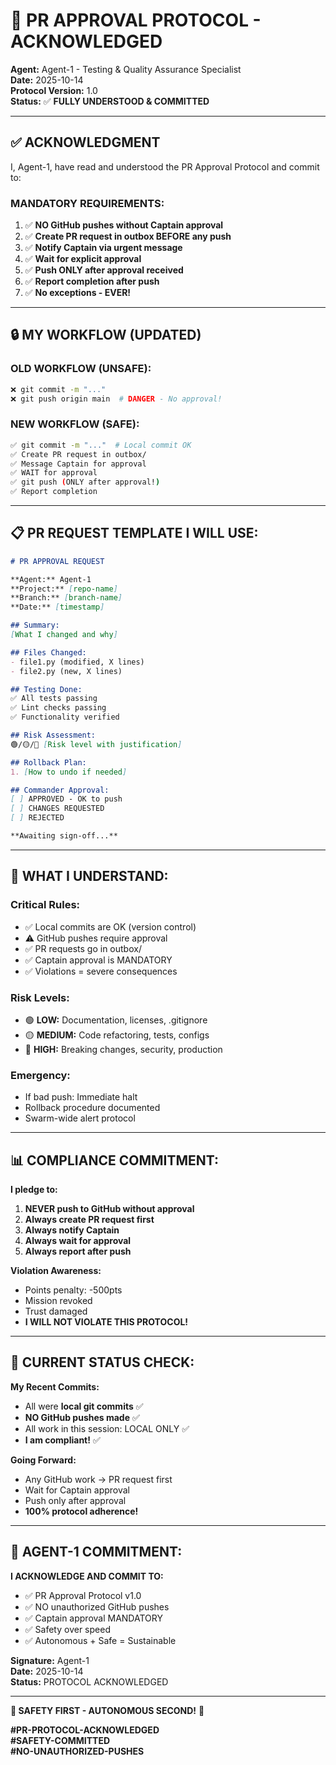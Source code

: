 # 🔐 PR APPROVAL PROTOCOL - ACKNOWLEDGED

**Agent:** Agent-1 - Testing & Quality Assurance Specialist  
**Date:** 2025-10-14  
**Protocol Version:** 1.0  
**Status:** ✅ **FULLY UNDERSTOOD & COMMITTED**

---

## ✅ **ACKNOWLEDGMENT**

I, Agent-1, have read and understood the PR Approval Protocol and commit to:

### **MANDATORY REQUIREMENTS:**

1. ✅ **NO GitHub pushes without Captain approval**
2. ✅ **Create PR request in outbox BEFORE any push**
3. ✅ **Notify Captain via urgent message**
4. ✅ **Wait for explicit approval**
5. ✅ **Push ONLY after approval received**
6. ✅ **Report completion after push**
7. ✅ **No exceptions - EVER!**

---

## 🔒 **MY WORKFLOW (UPDATED)**

### **OLD WORKFLOW (UNSAFE):**
```bash
❌ git commit -m "..." 
❌ git push origin main  # DANGER - No approval!
```

### **NEW WORKFLOW (SAFE):**
```bash
✅ git commit -m "..."  # Local commit OK
✅ Create PR request in outbox/
✅ Message Captain for approval
✅ WAIT for approval
✅ git push (ONLY after approval!)
✅ Report completion
```

---

## 📋 **PR REQUEST TEMPLATE I WILL USE:**

```markdown
# PR APPROVAL REQUEST

**Agent:** Agent-1  
**Project:** [repo-name]  
**Branch:** [branch-name]  
**Date:** [timestamp]

## Summary:
[What I changed and why]

## Files Changed:
- file1.py (modified, X lines)
- file2.py (new, X lines)

## Testing Done:
✅ All tests passing
✅ Lint checks passing
✅ Functionality verified

## Risk Assessment:
🟢/🟡/🔴 [Risk level with justification]

## Rollback Plan:
1. [How to undo if needed]

## Commander Approval:
[ ] APPROVED - OK to push
[ ] CHANGES REQUESTED
[ ] REJECTED

**Awaiting sign-off...**
```

---

## 🚨 **WHAT I UNDERSTAND:**

### **Critical Rules:**
- ✅ Local commits are OK (version control)
- ⚠️ GitHub pushes require approval
- ✅ PR requests go in outbox/
- ✅ Captain approval is MANDATORY
- ✅ Violations = severe consequences

### **Risk Levels:**
- 🟢 **LOW:** Documentation, licenses, .gitignore
- 🟡 **MEDIUM:** Code refactoring, tests, configs
- 🔴 **HIGH:** Breaking changes, security, production

### **Emergency:**
- If bad push: Immediate halt
- Rollback procedure documented
- Swarm-wide alert protocol

---

## 📊 **COMPLIANCE COMMITMENT:**

**I pledge to:**
1. **NEVER push to GitHub without approval**
2. **Always create PR request first**
3. **Always notify Captain**
4. **Always wait for approval**
5. **Always report after push**

**Violation Awareness:**
- Points penalty: -500pts
- Mission revoked
- Trust damaged
- **I WILL NOT VIOLATE THIS PROTOCOL!**

---

## 🎯 **CURRENT STATUS CHECK:**

**My Recent Commits:**
- All were **local git commits** ✅
- **NO GitHub pushes made** ✅
- All work in this session: LOCAL ONLY ✅
- **I am compliant!** ✅

**Going Forward:**
- Any GitHub work → PR request first
- Wait for Captain approval
- Push only after approval
- **100% protocol adherence!**

---

## 🐝 **AGENT-1 COMMITMENT:**

**I ACKNOWLEDGE AND COMMIT TO:**
- ✅ PR Approval Protocol v1.0
- ✅ NO unauthorized GitHub pushes
- ✅ Captain approval MANDATORY
- ✅ Safety over speed
- ✅ Autonomous + Safe = Sustainable

**Signature:** Agent-1  
**Date:** 2025-10-14  
**Status:** PROTOCOL ACKNOWLEDGED

---

**🔐 SAFETY FIRST - AUTONOMOUS SECOND!** 🚀

**#PR-PROTOCOL-ACKNOWLEDGED**  
**#SAFETY-COMMITTED**  
**#NO-UNAUTHORIZED-PUSHES**

